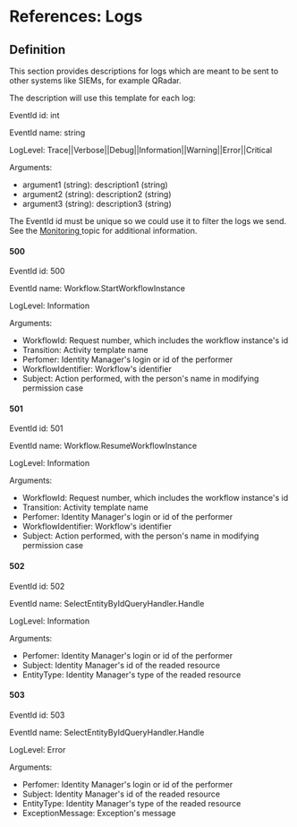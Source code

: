 # References: Logs

## Definition

This section provides descriptions for logs which are meant to be sent to other systems like SIEMs,
for example QRadar.

The description will use this template for each log:

EventId id: int

EventId name: string

LogLevel: Trace||Verbose||Debug||Information||Warning||Error||Critical

Arguments:

- argument1 (string): description1 (string)
- argument2 (string): description2 (string)
- argument3 (string): description3 (string)

The EventId id must be unique so we could use it to filter the logs we send. See the
[ Monitoring ](/docs/identitymanager/saas/identitymanager/integration-guide/monitoring/index.md) topic for additional information.

#### 500

EventId id: 500

EventId name: Workflow.StartWorkflowInstance

LogLevel: Information

Arguments:

- WorkflowId: Request number, which includes the workflow instance's id
- Transition: Activity template name
- Perfomer: Identity Manager's login or id of the performer
- WorkflowIdentifier: Workflow's identifier
- Subject: Action performed, with the person's name in modifying permission case

#### 501

EventId id: 501

EventId name: Workflow.ResumeWorkflowInstance

LogLevel: Information

Arguments:

- WorkflowId: Request number, which includes the workflow instance's id
- Transition: Activity template name
- Perfomer: Identity Manager's login or id of the performer
- WorkflowIdentifier: Workflow's identifier
- Subject: Action performed, with the person's name in modifying permission case

#### 502

EventId id: 502

EventId name: SelectEntityByIdQueryHandler.Handle

LogLevel: Information

Arguments:

- Perfomer: Identity Manager's login or id of the performer
- Subject: Identity Manager's id of the readed resource
- EntityType: Identity Manager's type of the readed resource

#### 503

EventId id: 503

EventId name: SelectEntityByIdQueryHandler.Handle

LogLevel: Error

Arguments:

- Perfomer: Identity Manager's login or id of the performer
- Subject: Identity Manager's id of the readed resource
- EntityType: Identity Manager's type of the readed resource
- ExceptionMessage: Exception's message
